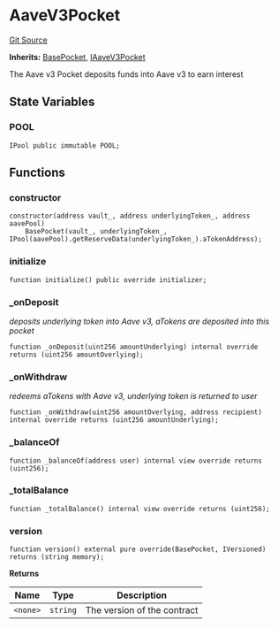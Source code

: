 # AaveV3Pocket
[Git Source](https://github.com/cryptexfinance/tcapv2.0/blob/cfd4479571dabebf4da5afd03c0fa4c7d96fd55b/src/pockets/AaveV3Pocket.sol)

**Inherits:**
[BasePocket](/src/pockets/BasePocket.sol/contract.BasePocket.md), [IAaveV3Pocket](/src/interface/pockets/IAaveV3Pocket.sol/interface.IAaveV3Pocket.md)

The Aave v3 Pocket deposits funds into Aave v3 to earn interest


## State Variables
### POOL

```solidity
IPool public immutable POOL;
```


## Functions
### constructor


```solidity
constructor(address vault_, address underlyingToken_, address aavePool)
    BasePocket(vault_, underlyingToken_, IPool(aavePool).getReserveData(underlyingToken_).aTokenAddress);
```

### initialize


```solidity
function initialize() public override initializer;
```

### _onDeposit

*deposits underlying token into Aave v3, aTokens are deposited into this pocket*


```solidity
function _onDeposit(uint256 amountUnderlying) internal override returns (uint256 amountOverlying);
```

### _onWithdraw

*redeems aTokens with Aave v3, underlying token is returned to user*


```solidity
function _onWithdraw(uint256 amountOverlying, address recipient) internal override returns (uint256 amountUnderlying);
```

### _balanceOf


```solidity
function _balanceOf(address user) internal view override returns (uint256);
```

### _totalBalance


```solidity
function _totalBalance() internal view override returns (uint256);
```

### version


```solidity
function version() external pure override(BasePocket, IVersioned) returns (string memory);
```
**Returns**

|Name|Type|Description|
|----|----|-----------|
|`<none>`|`string`|The version of the contract|



